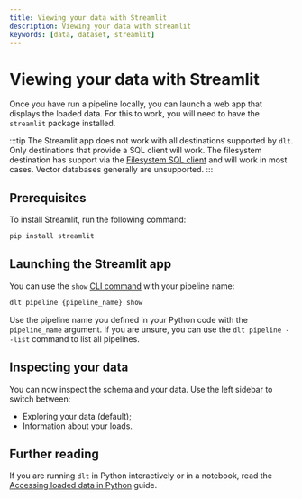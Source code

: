 ```yaml
---
title: Viewing your data with Streamlit
description: Viewing your data with streamlit
keywords: [data, dataset, streamlit]
---
```


# Viewing your data with Streamlit

Once you have run a pipeline locally, you can launch a web app that displays the loaded data. For this to work, you will need to have the `streamlit` package installed.

:::tip
The Streamlit app does not work with all destinations supported by `dlt`. Only destinations that provide a SQL client will work. The filesystem destination has support via the [Filesystem SQL client](./sql-client#the-filesystem-sql-client) and will work in most cases. Vector databases generally are unsupported.
:::

## Prerequisites

To install Streamlit, run the following command:

```sh
pip install streamlit
```

## Launching the Streamlit app

You can use the `show` [CLI command](../../reference/command-line-interface.md#show-tables-and-data-in-the-destination)
with your pipeline name:

```sh
dlt pipeline {pipeline_name} show
```

Use the pipeline name you defined in your Python code with the `pipeline_name` argument. If you are unsure, you can use the `dlt pipeline --list` command to list all pipelines.

## Inspecting your data

You can now inspect the schema and your data. Use the left sidebar to switch between:

* Exploring your data (default);
* Information about your loads.


## Further reading

If you are running `dlt` in Python interactively or in a notebook, read the [Accessing loaded data in Python](./dataset.md) guide.

